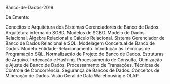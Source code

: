 Banco-de-Dados-2019

Da Ementa:

Conceitos e Arquitetura dos Sistemas Gerenciadores de Banco de Dados. Arquitetura interna do SGBD. Modelos de SGBD. Modelo de Dados Relacional. Álgebra Relacional e Cálculo Relacional. Sistema Gerenciador de Banco de Dados Relacional e SQL. Modelagem Conceitual de Banco de Dados. Modelo Entidade-Relacionamento. Introdução às Técnicas de Programação SQL. Normalização de Projeto de Banco de Dados. Estruturas de Arquivo. Indexação e Hashing. Processamento de Consulta, Otimização e Ajuste de Banco de Dados. Processamento de Transações. Técnicas de Controle de Concorrência. Segurança de Bancos de Dados. Conceitos de Mineração de Dados. Visão Geral de Data Warehousing e OLAP.
